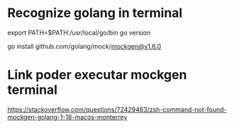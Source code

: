 # Recognize golang in terminal
export PATH=$PATH:/usr/local/go/bin
go version

go install github.com/golang/mock/mockgen@v1.6.0

# Link poder executar mockgen terminal
https://stackoverflow.com/questions/72429463/zsh-command-not-found-mockgen-golang-1-18-macos-monterrey